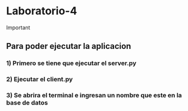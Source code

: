 # Laboratorio-4

> [!IMPORTANT]
> ## Para poder ejecutar la aplicacion
> ### 1) Primero se tiene que ejecutar el server.py
> ### 2) Ejecutar el client.py
> ### 3) Se abrira el terminal e ingresan un nombre que este en la base de datos
